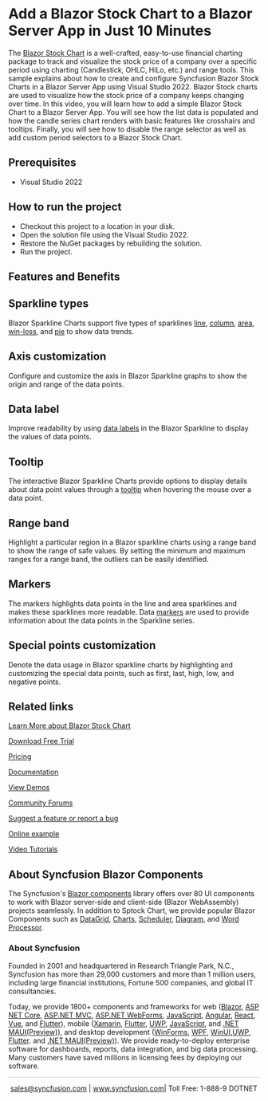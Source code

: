 # Add a Blazor Stock Chart to a Blazor Server App in Just 10 Minutes  

The [Blazor Stock Chart](https://www.syncfusion.com/blazor-components/blazor-stock-chart?utm_source=github&utm_medium=listing&utm_campaign=blazor-stock-chart-github-samples) is a well-crafted, easy-to-use financial charting package to track and visualize the stock price of a company over a specific period using charting (Candlestick, OHLC, HiLo, etc.) and range tools. This sample explains about how to create and configure Syncfusion Blazor Stock Charts in a Blazor Server App using Visual Studio 2022. Blazor Stock charts are used to visualize how the stock price of a company keeps changing over time. In this video, you will learn how to add a simple Blazor Stock Chart to a Blazor Server App. You will see how the list data is populated and how the candle series chart renders with basic features like crosshairs and tooltips. Finally, you will see how to disable the range selector as well as add custom period selectors to a Blazor Stock Chart.

## Prerequisites

* Visual Studio 2022

## How to run the project

* Checkout this project to a location in your disk.
* Open the solution file using the Visual Studio 2022.
* Restore the NuGet packages by rebuilding the solution.
* Run the project.

## Features and Benefits

## Sparkline types

Blazor Sparkline Charts support five types of sparklines [line](https://blazor.syncfusion.com/documentation/sparkline/chart-types?utm_source=github&utm_medium=listing&utm_campaign=blazor-stock-chart-github-samples#line), [column](https://blazor.syncfusion.com/documentation/sparkline/chart-types?utm_source=github&utm_medium=listing&utm_campaign=blazor-stock-chart-github-samples#column), [area](https://blazor.syncfusion.com/documentation/sparkline/chart-types?utm_source=github&utm_medium=listing&utm_campaign=blazor-stock-chart-github-samples#area), [win-loss](https://blazor.syncfusion.com/documentation/sparkline/chart-types?utm_source=github&utm_medium=listing&utm_campaign=blazor-stock-chart-github-samples#winloss), and [pie](https://blazor.syncfusion.com/documentation/sparkline/chart-types?utm_source=github&utm_medium=listing&utm_campaign=blazor-stock-chart-github-samples#pie) to show data trends.

## Axis customization

Configure and customize the axis in Blazor Sparkline graphs to show the origin and range of the data points.

## Data label

Improve readability by using [data labels](https://blazor.syncfusion.com/documentation/sparkline/data-labels?utm_source=github&utm_medium=listing&utm_campaign=blazor-stock-chart-github-samples) in the Blazor Sparkline to display the values of data points.

## Tooltip

The interactive Blazor Sparkline Charts provide options to display details about data point values through a [tooltip](https://blazor.syncfusion.com/documentation/sparkline/user-interaction?utm_source=github&utm_medium=listing&utm_campaign=blazor-stock-chart-github-samples#tooltip) when hovering the mouse over a data point.

## Range band

Highlight a particular region in a Blazor sparkline charts using a range band to show the range of safe values. By setting the minimum and maximum ranges for a range band, the outliers can be easily identified.

## Markers

The markers highlights data points in the line and area sparklines and makes these sparklines more readable. Data [markers](https://blazor.syncfusion.com/documentation/sparkline/markers?utm_source=github&utm_medium=listing&utm_campaign=blazor-stock-chart-github-samples) are used to provide information about the data points in the Sparkline series.

## Special points customization

Denote the data usage in Blazor sparkline charts by highlighting and customizing the special data points, such as first, last, high, low, and negative points.

## Related links
[Learn More about Blazor Stock Chart](https://www.syncfusion.com/blazor-components/blazor-stock-chart?utm_source=github&utm_medium=listing&utm_campaign=blazor-stock-chart-github-samples)

[Download Free Trial](https://www.syncfusion.com/downloads/blazor?utm_source=github&utm_medium=listing&utm_campaign=blazor-stock-chart-github-samples)

[Pricing](https://www.syncfusion.com/sales/teamlicense?utm_source=github&utm_medium=listing&utm_campaign=blazor-stock-chart-github-samples)

[Documentation](https://blazor.syncfusion.com/documentation/stock-chart/getting-started?utm_source=github&utm_medium=listing&utm_campaign=blazor-stock-chart-github-samples)

[View Demos](https://github.com/SyncfusionExamples/create-blazor-stock-chart-in-blazor-server-app?utm_source=github&utm_medium=listing&utm_campaign=blazor-stock-chart-github-samples)

[Community Forums](https://www.syncfusion.com/forums/blazor-components?utm_source=github&utm_medium=listing&utm_campaign=blazor-stock-chart-github-samples)

[Suggest a feature or report a bug](https://www.syncfusion.com/feedback/blazor-components?utm_source=github&utm_medium=listing&utm_campaign=blazor-stock-chart-github-samples)

[Online example](https://blazor.syncfusion.com/demos/stock-chart/stock-chart?theme=bootstrap5?utm_source=github&utm_medium=listing&utm_campaign=blazor-stock-chart-github-samples)

[Video Tutorials](https://www.syncfusion.com/tutorial-videos/blazor/stock-chart?utm_source=github&utm_medium=listing&utm_campaign=blazor-stock-chart-github-samples)

## About Syncfusion Blazor Components
The Syncfusion's [Blazor components](https://www.syncfusion.com/blazor-components?utm_source=github&utm_medium=listing&utm_campaign=blazor-stock-chart-github-samples) library offers over 80 UI components to work with Blazor server-side and client-side (Blazor WebAssembly) projects seamlessly. In addition to Sptock Chart, we provide popular Blazor Components such as [DataGrid](https://www.syncfusion.com/blazor-components/blazor-datagrid?utm_source=github&utm_medium=listing&utm_campaign=blazor-stock-chart-github-samples), [Charts](https://www.syncfusion.com/blazor-components/blazor-charts?utm_source=github&utm_medium=listing&utm_campaign=blazor-stock-chart-github-samples), [Scheduler](https://www.syncfusion.com/blazor-components/blazor-scheduler?utm_source=github&utm_medium=listing&utm_campaign=blazor-stock-chart-github-samples), [Diagram](https://www.syncfusion.com/blazor-components/blazor-diagram?utm_source=github&utm_medium=listing&utm_campaign=blazor-stock-chart-github-samples), and [Word Processor](https://www.syncfusion.com/blazor-components/blazor-word-processor?utm_source=github&utm_medium=listing&utm_campaign=blazor-stock-chart-github-samples).

### About Syncfusion
Founded in 2001 and headquartered in Research Triangle Park, N.C., Syncfusion has more than 29,000 customers and more than 1 million users, including large financial institutions, Fortune 500 companies, and global IT consultancies.

Today, we provide 1800+ components and frameworks for web ([Blazor](https://www.syncfusion.com/blazor-components?utm_source=github&utm_medium=listing&utm_campaign=blazor-stock-chart-github-samples), [ASP NET Core](https://www.syncfusion.com/aspnet-core-ui-controls?utm_source=github&utm_medium=listing&utm_campaign=blazor-stock-chart-github-samples), [ASP.NET MVC](https://www.syncfusion.com/aspnet-mvc-ui-controls?utm_source=github&utm_medium=listing&utm_campaign=blazor-stock-chart-github-samples), [ASP.NET WebForms](https://www.syncfusion.com/jquery/aspnet-webforms-ui-controls?utm_source=github&utm_medium=listing&utm_campaign=blazor-stock-chart-github-samples), [JavaScript](https://www.syncfusion.com/javascript-ui-controls?utm_source=github&utm_medium=listing&utm_campaign=blazor-stock-chart-github-samples), [Angular](https://www.syncfusion.com/angular-components?utm_source=github&utm_medium=listing&utm_campaign=blazor-stock-chart-github-samples), [React](https://www.syncfusion.com/react-components?utm_source=github&utm_medium=listing&utm_campaign=blazor-stock-chart-github-samples), [Vue](https://www.syncfusion.com/vue-components?utm_source=github&utm_medium=listing&utm_campaign=blazor-stock-chart-github-samples), and [Flutter](https://www.syncfusion.com/flutter-widgets?utm_source=github&utm_medium=listing&utm_campaign=blazor-stock-chart-github-samples)), mobile ([Xamarin](https://www.syncfusion.com/xamarin-ui-controls?utm_source=github&utm_medium=listing&utm_campaign=blazor-stock-chart-github-samples), [Flutter](https://www.syncfusion.com/flutter-widgets?utm_source=github&utm_medium=listing&utm_campaign=blazor-stock-chart-github-samples), [UWP](https://www.syncfusion.com/uwp-ui-controls?utm_source=github&utm_medium=listing&utm_campaign=blazor-stock-chart-github-samples), [JavaScript](https://www.syncfusion.com/javascript-ui-controls?utm_source=github&utm_medium=listing&utm_campaign=blazor-stock-chart-github-samples), and [.NET MAUI(Preview)](https://www.syncfusion.com/maui-controls?utm_source=github&utm_medium=listing&utm_campaign=blazor-stock-chart-github-samples)), and desktop development ([WinForms](https://www.syncfusion.com/winforms-ui-controls?utm_source=github&utm_medium=listing&utm_campaign=blazor-stock-chart-github-samples), [WPF](https://www.syncfusion.com/wpf-controls?utm_source=github&utm_medium=listing&utm_campaign=blazor-stock-chart-github-samples), [WinUI](https://www.syncfusion.com/winui-controls?utm_source=github&utm_medium=listing&utm_campaign=blazor-stock-chart-github-samples),[UWP](https://www.syncfusion.com/uwp-ui-controls?utm_source=github&utm_medium=listing&utm_campaign=blazor-stock-chart-github-samples), [Flutter](https://www.syncfusion.com/flutter-widgets?utm_source=github&utm_medium=listing&utm_campaign=blazor-stock-chart-github-samples). and [.NET MAUI(Preview)](https://www.syncfusion.com/maui-controls?utm_source=github&utm_medium=listing&utm_campaign=blazor-stock-chart-github-samples)). We provide ready-to-deploy enterprise software for dashboards, reports, data integration, and big data processing. Many customers have saved millions in licensing fees by deploying our software.

<hr style="height:0.3px;border:none;color:lightgrey;background-color:lightgrey;" />

<p align="center">
<a href="mailto:sales@syncfusion.com?Subject=Syncfusion Blazor Stock Chart - GitHub" target="_top">sales@syncfusion.com</a> | <a href="https://www.syncfusion.com?utm_source=github&utm_medium=listing&utm_campaign=blazor-stock-chart-github-samples">www.syncfusion.com</a>| Toll Free: 1-888-9 DOTNET <br>
</p>

